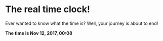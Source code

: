# The real time clock!

Ever wanted to know what the time is? Well, your journey is about to end!

**The time is Nov 12, 2017, 00:08**
